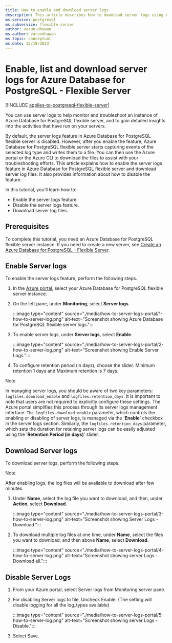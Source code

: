 ```yaml
---
title: How to enable and download server logs
description: This article describes how to download server logs using Azure portal.
ms.service: postgresql
ms.subservice: flexible-server
author: varun-dhawan
ms.author: varundhawan
ms.topic: conceptual
ms.date: 12/18/2023
---
```


# Enable, list and download server logs for Azure Database for PostgreSQL - Flexible Server

[!INCLUDE [applies-to-postgresql-flexible-server](../includes/applies-to-postgresql-flexible-server.md)]

You can use server logs to help monitor and troubleshoot an instance of Azure Database for PostgreSQL flexible server, and to gain detailed insights into the activities that have run on your servers.

By default, the server logs feature in Azure Database for PostgreSQL flexible server is disabled. However, after you enable the feature, Azure Database for PostgreSQL flexible server starts capturing events of the selected log type and writes them to a file. You can then use the Azure portal or the Azure CLI to download the files to assist with your troubleshooting efforts. This article explains how to enable the server logs feature in Azure Database for PostgreSQL flexible server and download server log files. It also provides information about how to disable the feature.

In this tutorial, you’ll learn how to:
- Enable the server logs feature.
- Disable the server logs feature.
- Download server log files.

## Prerequisites

To complete this tutorial, you need an Azure Database for PostgreSQL flexible server instance. If you need to create a new server, see [Create an Azure Database for PostgreSQL - Flexible Server](./quickstart-create-server-portal.md).

## Enable Server logs

To enable the server logs feature, perform the following steps.

1. In the [Azure portal](https://portal.azure.com), select your Azure Database for PostgreSQL flexible server instance.

2. On the left pane, under **Monitoring**, select **Server logs**.

    :::image type="content" source="./media/how-to-server-logs-portal/1-how-to-server-log.png" alt-text="Screenshot showing Azure Database for PostgreSQL flexible server logs.":::

3. To enable server logs, under **Server logs**, select **Enable**.

    :::image type="content" source="./media/how-to-server-logs-portal/2-how-to-server-log.png" alt-text="Screenshot showing Enable Server Logs.":::

4. To configure retention period (in days), choose the slider. Minimum retention 1 days and Maximum retention is 7 days.

> [!NOTE]
> In managing server logs, you should be aware of two key parameters: `logfiles.download_enable` and `logfiles.retention_days`. It is important to note that users are not required to explicitly configure these settings. The Azure portal simplifies this process through its server logs management interface. `The logfiles.download_enable` parameter, which controls the enabling or disabling of server logs, is managed via the '**Enable**' checkbox in the server logs section. Similarly, the `logfiles.retention_days` parameter, which sets the duration for retaining server logs can be easily adjusted using the '**Retention Period (in days)**' slider.

## Download Server logs

To download server logs, perform the following steps.

> [!Note]
> After enabling logs, the log files will be available to download after few minutes.

1. Under **Name**, select the log file you want to download, and then, under **Action**, select **Download**.

    :::image type="content" source="./media/how-to-server-logs-portal/3-how-to-server-log.png" alt-text="Screenshot showing Server Logs - Download.":::

2. To download multiple log files at one time, under **Name**, select the files you want to download, and then above **Name**, select **Download**.

    :::image type="content" source="./media/how-to-server-logs-portal/4-how-to-server-log.png" alt-text="Screenshot showing server Logs - Download all.":::


## Disable Server Logs

1. From your Azure portal, select Server logs from Monitoring server pane.

2. For disabling Server logs to file, Uncheck Enable. (The setting will disable logging for all the log_types available)

    :::image type="content" source="./media/how-to-server-logs-portal/5-how-to-server-log.png" alt-text="Screenshot showing server Logs - Disable.":::

3. Select Save.